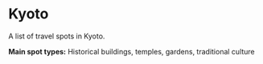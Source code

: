 # Kyoto

A list of travel spots in Kyoto.

**Main spot types:** Historical buildings, temples, gardens, traditional culture

<!--

## Spot Template

### Spot Name

| Field                        | Value |
|------------------------------|-------|
| **Type**                     |       |
| **Description**              |       |
| **Nearest Station**          |       |
| **Google Maps**              | [Link]() |
| **Recommended Season/Month** |       |

Copy and use the above template for each spot entry

-->
